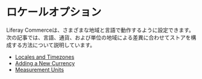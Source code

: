 # ロケールオプション

Liferay Commerceは、さまざまな地域と言語で動作するように設定できます。 次の記事では、言語、通貨、および単位の地域による差異に合わせてストアを構成する方法について説明しています。

  - [Locales and Timezones](https://help.liferay.com/hc/en-us/articles/360018176071-Locales-and-Encoding-Configuration)
  - [Adding a New Currency](./currencies/adding-a-new-currency.md)
  - [Measurement Units](./configuring-shipping-methods/measurement-units.md)
